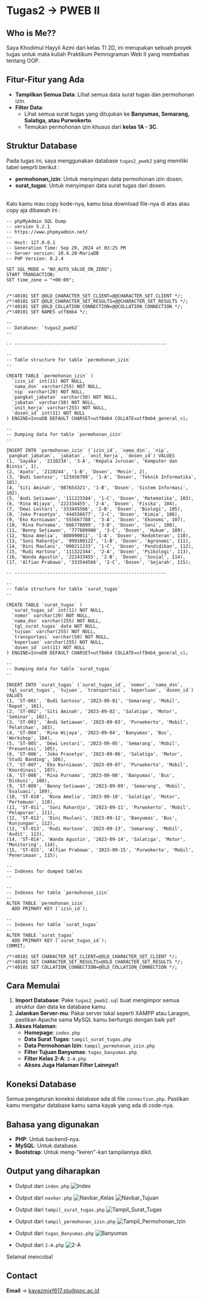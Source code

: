 # Tugas2 -> PWEB II

## Who is Me??
Saya Khodimul Hayyil Azmi dari kelas TI 2D, ini merupakan sebuah proyek tugas untuk mata kuliah Praktikum Pemrograman Web II yang membahas tentang OOP.

## Fitur-Fitur yang Ada
- **Tampilkan Semua Data**: Lihat semua data surat tugas dan permohonan izin.
- **Filter Data**:
  - Lihat semua surat tugas yang ditujukan ke **Banyumas, Semarang, Salatiga, atau Purwokerto**.
  - Temukan permohonan izin khusus dari **kelas 1A - 3C**.

## Struktur Database
Pada tugas ini, saya menggunakan database `tugas2_pweb2` yang memiliki tabel seeprti berikut : 
- **permohonan_izin**: Untuk menyimpan data permohonan izin dosen.
- **surat_tugas**: Untuk menyimpan data surat tugas dari dosen.
<br>
Kalo kamu mau copy kode-nya, kamu bisa download file-nya di atas atau copy aja dibawah ini :

```mysql
-- phpMyAdmin SQL Dump
-- version 5.2.1
-- https://www.phpmyadmin.net/
--
-- Host: 127.0.0.1
-- Generation Time: Sep 20, 2024 at 03:25 PM
-- Server version: 10.4.28-MariaDB
-- PHP Version: 8.2.4

SET SQL_MODE = "NO_AUTO_VALUE_ON_ZERO";
START TRANSACTION;
SET time_zone = "+00:00";


/*!40101 SET @OLD_CHARACTER_SET_CLIENT=@@CHARACTER_SET_CLIENT */;
/*!40101 SET @OLD_CHARACTER_SET_RESULTS=@@CHARACTER_SET_RESULTS */;
/*!40101 SET @OLD_COLLATION_CONNECTION=@@COLLATION_CONNECTION */;
/*!40101 SET NAMES utf8mb4 */;

--
-- Database: `tugas2_pweb2`
--

-- --------------------------------------------------------

--
-- Table structure for table `permohonan_izin`
--

CREATE TABLE `permohonan_izin` (
  `izin_id` int(11) NOT NULL,
  `nama_dsn` varchar(255) NOT NULL,
  `nip` varchar(20) NOT NULL,
  `pangkat_jabatan` varchar(50) NOT NULL,
  `jabatan` varchar(50) NOT NULL,
  `unit_kerja` varchar(255) NOT NULL,
  `dosen_id` int(11) NOT NULL
) ENGINE=InnoDB DEFAULT CHARSET=utf8mb4 COLLATE=utf8mb4_general_ci;

--
-- Dumping data for table `permohonan_izin`
--

INSERT INTO `permohonan_izin` (`izin_id`, `nama_dsn`, `nip`, `pangkat_jabatan`, `jabatan`, `unit_kerja`, `dosen_id`) VALUES
(1, 'Sayaka', '2110234', '3-A', 'Kepala Jurusan', 'Komputer dan Bisnis', 1),
(2, 'Ayato', '2110244', '1-B', 'Dosen', 'Mesin', 2),
(3, 'Budi Santoso', '123456789', '1-A', 'Dosen', 'Teknik Informatika', 101),
(4, 'Siti Aminah', '987654321', '1-B', 'Dosen', 'Sistem Informasi', 102),
(5, 'Andi Setiawan', '111223344', '1-C', 'Dosen', 'Matematika', 103),
(6, 'Rina Wijaya', '222334455', '2-A', 'Dosen', 'Fisika', 104),
(7, 'Dewi Lestari', '333445566', '2-B', 'Dosen', 'Biologi', 105),
(8, 'Joko Prasetyo', '444556677', '2-C', 'Dosen', 'Kimia', 106),
(9, 'Eko Kurniawan', '555667788', '3-A', 'Dosen', 'Ekonomi', 107),
(10, 'Rina Purnama', '666778899', '3-B', 'Dosen', 'Seni', 108),
(11, 'Benny Setiawan', '777889900', '3-C', 'Dosen', 'Hukum', 109),
(12, 'Nina Amelia', '888990011', '1-A', 'Dosen', 'Kedokteran', 110),
(13, 'Soni Rahardjo', '999100122', '1-B', 'Dosen', 'Agronomi', 111),
(14, 'Dini Maulani', '000211233', '1-C', 'Dosen', 'Pendidikan', 112),
(15, 'Rudi Hartono', '111322344', '2-A', 'Dosen', 'Psikologi', 113),
(16, 'Wanda Agustin', '222433455', '2-B', 'Dosen', 'Sosial', 114),
(17, 'Alfian Prabowo', '333544566', '2-C', 'Dosen', 'Sejarah', 115);

-- --------------------------------------------------------

--
-- Table structure for table `surat_tugas`
--

CREATE TABLE `surat_tugas` (
  `surat_tugas_id` int(11) NOT NULL,
  `nomor` varchar(20) NOT NULL,
  `nama_dsn` varchar(255) NOT NULL,
  `tgl_surat_tugas` date NOT NULL,
  `tujuan` varchar(255) NOT NULL,
  `transportasi` varchar(50) NOT NULL,
  `keperluan` varchar(255) NOT NULL,
  `dosen_id` int(11) NOT NULL
) ENGINE=InnoDB DEFAULT CHARSET=utf8mb4 COLLATE=utf8mb4_general_ci;

--
-- Dumping data for table `surat_tugas`
--

INSERT INTO `surat_tugas` (`surat_tugas_id`, `nomor`, `nama_dsn`, `tgl_surat_tugas`, `tujuan`, `transportasi`, `keperluan`, `dosen_id`) VALUES
(1, 'ST-001', 'Budi Santoso', '2023-09-01', 'Semarang', 'Mobil', 'Rapat', 101),
(2, 'ST-002', 'Siti Aminah', '2023-09-02', 'Salatiga', 'Motor', 'Seminar', 102),
(3, 'ST-003', 'Andi Setiawan', '2023-09-03', 'Purwokerto', 'Mobil', 'Pelatihan', 103),
(4, 'ST-004', 'Rina Wijaya', '2023-09-04', 'Banyumas', 'Bus', 'Workshop', 104),
(5, 'ST-005', 'Dewi Lestari', '2023-09-05', 'Semarang', 'Mobil', 'Presentasi', 105),
(6, 'ST-006', 'Joko Prasetyo', '2023-09-06', 'Salatiga', 'Motor', 'Studi Banding', 106),
(7, 'ST-007', 'Eko Kurniawan', '2023-09-07', 'Purwokerto', 'Mobil', 'Koordinasi', 107),
(8, 'ST-008', 'Rina Purnama', '2023-09-08', 'Banyumas', 'Bus', 'Diskusi', 108),
(9, 'ST-009', 'Benny Setiawan', '2023-09-09', 'Semarang', 'Mobil', 'Evaluasi', 109),
(10, 'ST-010', 'Nina Amelia', '2023-09-10', 'Salatiga', 'Motor', 'Pertemuan', 110),
(11, 'ST-011', 'Soni Rahardjo', '2023-09-11', 'Purwokerto', 'Mobil', 'Pelaporan', 111),
(12, 'ST-012', 'Dini Maulani', '2023-09-12', 'Banyumas', 'Bus', 'Kunjungan', 112),
(13, 'ST-013', 'Rudi Hartono', '2023-09-13', 'Semarang', 'Mobil', 'Audit', 113),
(14, 'ST-014', 'Wanda Agustin', '2023-09-14', 'Salatiga', 'Motor', 'Monitoring', 114),
(15, 'ST-015', 'Alfian Prabowo', '2023-09-15', 'Purwokerto', 'Mobil', 'Penerimaan', 115);

--
-- Indexes for dumped tables
--

--
-- Indexes for table `permohonan_izin`
--
ALTER TABLE `permohonan_izin`
  ADD PRIMARY KEY (`izin_id`);

--
-- Indexes for table `surat_tugas`
--
ALTER TABLE `surat_tugas`
  ADD PRIMARY KEY (`surat_tugas_id`);
COMMIT;

/*!40101 SET CHARACTER_SET_CLIENT=@OLD_CHARACTER_SET_CLIENT */;
/*!40101 SET CHARACTER_SET_RESULTS=@OLD_CHARACTER_SET_RESULTS */;
/*!40101 SET COLLATION_CONNECTION=@OLD_COLLATION_CONNECTION */;
```

## Cara Memulai
1. **Import Database**: Pake `tugas2_pweb2.sql` buat mengimpor semua struktur dan data ke database kamu.
2. **Jalankan Server-mu**: Pakai server lokal seperti XAMPP atau Laragon, pastikan Apache sama MySQL kamu berfungsi dengan baik ya!!
3. **Akses Halaman**:
   - **Homepage**: `index.php`
   - **Data Surat Tugas**: `tampil_surat_tugas.php`
   - **Data Permohonan Izin**: `tampil_permohonan_izin.php`
   - **Filter Tujuan Banyumas**: `tugas_banyumas.php`
   - **Filter Kelas 2-A**: `2-A.php`
   - **Akses Juga Halaman Filter Lainnya!!**

## Koneksi Database
Semua pengaturan koneksi database ada di file `connection.php`. Pastikan kamu mengatur database kamu sama kayak yang ada di code-nya.

## Bahasa yang digunakan
- **PHP**: Untuk backend-nya.
- **MySQL**: Untuk database.
- **Bootstrap**: Untuk meng-"keren"-kan tampilannya dikit.

## Output yang diharapkan 
- Output dari `index.php`
  ![Index](https://github.com/user-attachments/assets/c2aeacde-5945-4ce5-aac6-92e0d132dbab)

- Output dari `navbar.php`
![Navbar_Kelas](https://github.com/user-attachments/assets/ada447d0-869d-4f97-a044-7a195c435aea)
![Navbar_Tujuan](https://github.com/user-attachments/assets/77b19219-b522-4fbe-aac1-ca90586c5050)

- Output dari `tampil_surat_tugas.php`
![Tampil_Surat_Tugas](https://github.com/user-attachments/assets/d699eaf3-1d1c-4399-8a11-bf6f23402d64)

- Output dari `tampil_permohonan_izin.php`
![Tampil_Permohonan_Izin](https://github.com/user-attachments/assets/fdcfcb52-4198-4984-ab1c-955abf85c43b)

- Output dari `tugas_Banyumas.php`
![Banyumas](https://github.com/user-attachments/assets/c555a160-5560-4e80-ba8c-5b6c8106f0a1)

- Output dari `2-A.php`
![2-A](https://github.com/user-attachments/assets/1dbc3c50-4484-471d-9f6a-97a0dc2ec449)


Selamat mencoba!

## Contact 
**Email** -> kayazmixf617.stu@pnc.ac.id
